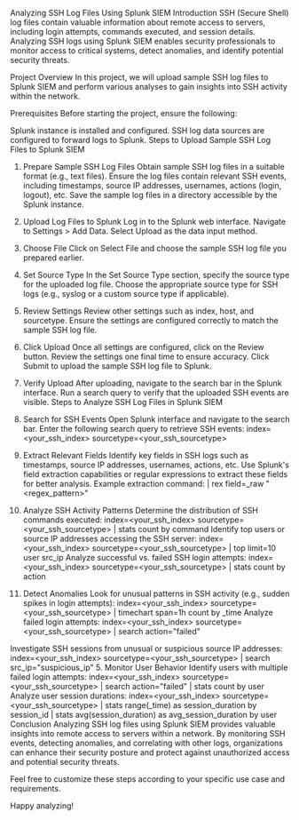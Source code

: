 Analyzing SSH Log Files Using Splunk SIEM
Introduction
SSH (Secure Shell) log files contain valuable information about remote access to servers, including login attempts, commands executed, and session details. Analyzing SSH logs using Splunk SIEM enables security professionals to monitor access to critical systems, detect anomalies, and identify potential security threats.

Project Overview
In this project, we will upload sample SSH log files to Splunk SIEM and perform various analyses to gain insights into SSH activity within the network.

Prerequisites
Before starting the project, ensure the following:

Splunk instance is installed and configured.
SSH log data sources are configured to forward logs to Splunk.
Steps to Upload Sample SSH Log Files to Splunk SIEM
1. Prepare Sample SSH Log Files
Obtain sample SSH log files in a suitable format (e.g., text files).
Ensure the log files contain relevant SSH events, including timestamps, source IP addresses, usernames, actions (login, logout), etc.
Save the sample log files in a directory accessible by the Splunk instance.
2. Upload Log Files to Splunk
Log in to the Splunk web interface.
Navigate to Settings > Add Data.
Select Upload as the data input method.
3. Choose File
Click on Select File and choose the sample SSH log file you prepared earlier.
4. Set Source Type
In the Set Source Type section, specify the source type for the uploaded log file.
Choose the appropriate source type for SSH logs (e.g., syslog or a custom source type if applicable).
5. Review Settings
Review other settings such as index, host, and sourcetype.
Ensure the settings are configured correctly to match the sample SSH log file.
6. Click Upload
Once all settings are configured, click on the Review button.
Review the settings one final time to ensure accuracy.
Click Submit to upload the sample SSH log file to Splunk.
7. Verify Upload
After uploading, navigate to the search bar in the Splunk interface.
Run a search query to verify that the uploaded SSH events are visible.
Steps to Analyze SSH Log Files in Splunk SIEM
1. Search for SSH Events
Open Splunk interface and navigate to the search bar.
Enter the following search query to retrieve SSH events:
index=<your_ssh_index> sourcetype=<your_ssh_sourcetype>
2. Extract Relevant Fields
Identify key fields in SSH logs such as timestamps, source IP addresses, usernames, actions, etc.
Use Splunk's field extraction capabilities or regular expressions to extract these fields for better analysis.
Example extraction command:
| rex field=_raw "<regex_pattern>"

3. Analyze SSH Activity Patterns
Determine the distribution of SSH commands executed:
index=<your_ssh_index> sourcetype=<your_ssh_sourcetype>
| stats count by command
Identify top users or source IP addresses accessing the SSH server:
index=<your_ssh_index> sourcetype=<your_ssh_sourcetype>
| top limit=10 user src_ip
Analyze successful vs. failed SSH login attempts:
index=<your_ssh_index> sourcetype=<your_ssh_sourcetype>
| stats count by action
4. Detect Anomalies
Look for unusual patterns in SSH activity (e.g., sudden spikes in login attempts):
index=<your_ssh_index> sourcetype=<your_ssh_sourcetype>
| timechart span=1h count by _time
Analyze failed login attempts:
index=<your_ssh_index> sourcetype=<your_ssh_sourcetype>
| search action="failed"

Investigate SSH sessions from unusual or suspicious source IP addresses:
index=<your_ssh_index> sourcetype=<your_ssh_sourcetype>
| search src_ip="suspicious_ip"
5. Monitor User Behavior
Identify users with multiple failed login attempts:
index=<your_ssh_index> sourcetype=<your_ssh_sourcetype>
| search action="failed"
| stats count by user
Analyze user session durations:
index=<your_ssh_index> sourcetype=<your_ssh_sourcetype>
| stats range(_time) as session_duration by session_id
| stats avg(session_duration) as avg_session_duration by user
Conclusion
Analyzing SSH log files using Splunk SIEM provides valuable insights into remote access to servers within a network. By monitoring SSH events, detecting anomalies, and correlating with other logs, organizations can enhance their security posture and protect against unauthorized access and potential security threats.

Feel free to customize these steps according to your specific use case and requirements.

Happy analyzing!
